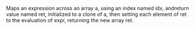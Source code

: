 Maps an expression across an array a, using an index named idx, andreturn value named ret, initialized to a clone of a, then setting each element of ret to the evaluation of expr, returning the new array ret.